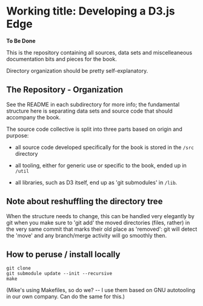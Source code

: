 # Working title: Developing a D3.js Edge

**To Be Done** 

This is the repository containing all sources, data sets and miscelleaneous documentation bits and pieces for the book.

Directory organization should be pretty self-explanatory.


## The Repository - Organization

See the README in each subdirectory for more info; the fundamental structure here is separating data sets and source code that should accompany the book.

The source code collective is split into three parts based on origin and purpose: 

- all source code developed specifically for the book is stored in the `/src` directory

- all tooling, either for generic use or specific to the book, ended up in `/util`

- all libraries, such as D3 itself, end up as 'git submodules' in `/lib`.


## Note about reshuffling the directory tree

When the structure needs to change, this can be handled very elegantly by git when you make sure to 'git add' the moved directories (files, rather) in the very same commit that marks their old place as 'removed': git will detect the 'move' and any branch/merge activity will go smoothly then.


## How to peruse / install locally

    git clone 
    git submodule update --init --recursive
    make


(Mike's using Makefiles, so do we? -- I use them based on GNU autotooling in our own company. Can do the same for this.)

